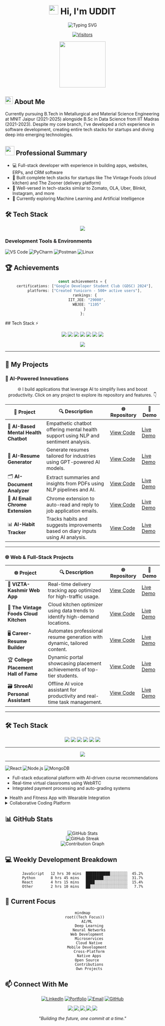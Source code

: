 <h1 align="center">
  <img src="https://media.giphy.com/media/hvRJCLFzcasrR4ia7z/giphy.gif" width="30px"/> Hi, I'm UDDIT
</h1>

<div align="center">
  <img src="https://readme-typing-svg.herokuapp.com?font=Fira+Code&weight=500&size=22&pause=1000&color=6202F7&random=false&width=435&lines=Metallurgical+Engineering+Student;Full+Stack+Web+Developer;AI%2FML+Enthusiast;Learning+Flutter" alt="Typing SVG" />
  
  <br/>
  
  [![Visitors](https://api.visitorbadge.io/api/visitors?path=https%3A%2F%2Fgithub.com%2FUDDITwork&label=Profile%20Views&labelColor=%23697689&countColor=%23555555)](https://visitorbadge.io/status?path=https%3A%2F%2Fgithub.com%2FUDDITwork)
</div>

<div align="center">
  <img height="150" src="https://media.giphy.com/media/u2pmTWUi0MXjyrMaVj/giphy.gif"/>
</div>

## <img src="https://media2.giphy.com/media/QssGEmpkyEOhBCb7e1/giphy.gif?cid=ecf05e47a0n3gi1bfqntqmob8g9aid1oyj2wr3ds3mg700bl&rid=giphy.gif" width="25"> About Me
Currently pursuing B.Tech in Metallurgical and Material Science Engineering at MNIT Jaipur (2021-2025) alongside B.Sc in Data Science from IIT Madras (2021-2023). Despite my core branch, I've developed a rich experience in software development, creating entire tech stacks for startups and diving deep into emerging technologies.

## <img src="https://media.giphy.com/media/WUlplcMpOCEmTGBtBW/giphy.gif" width="30"> Professional Summary
- 💻 Full-stack developer with experience in building apps, websites, ERPs, and CRM software
- 🌟 Built complete tech stacks for startups like The Vintage Foods (cloud kitchen) and The Zooner (delivery platform)
- 🔧 Well-versed in tech-stacks similar to Zomato, OLA, Uber, Blinkit, Instagram, and more
- 🤖 Currently exploring Machine Learning and Artificial Intelligence

## 🛠️ Tech Stack
<p align="center">
  <a href="https://skillicons.dev">
    <img src="https://skillicons.dev/icons?i=react,vue,angular,nodejs,express,django,flask,spring,docker,kubernetes,mongodb,postgresql,mysql,redis,firebase,aws,azure,python,javascript,java,cpp,html,css,git,graphql&perline=5" />
  </a>
</p>

### Development Tools & Environments
![VS Code](https://img.shields.io/badge/VS%20Code-007ACC?style=for-the-badge&logo=visual-studio-code&logoColor=white)
![PyCharm](https://img.shields.io/badge/PyCharm-000000?style=for-the-badge&logo=pycharm&logoColor=white)
![Postman](https://img.shields.io/badge/Postman-FF6C37?style=for-the-badge&logo=postman&logoColor=white)
![Linux](https://img.shields.io/badge/Linux-FCC624?style=for-the-badge&logo=linux&logoColor=black)

## 🏆 Achievements
<div align="center">
  
  ```typescript
  const achievements = {
    certifications: ["Google Developer Student Club (GDSC) 2024"],
    platforms: ["Created Yunicorn - 500+ active users"],
    rankings: {
      IIT_JEE: "29000",
      WBJEE: "1105"
    }
  };
  ```
</div>
## Tech Stack ⚡

<p align="center">
  <img src="https://img.shields.io/badge/Python-3776AB?style=for-the-badge&logo=python&logoColor=white" />
  <img src="https://img.shields.io/badge/React-20232A?style=for-the-badge&logo=react&logoColor=61DAFB" />
  <img src="https://img.shields.io/badge/Node.js-339933?style=for-the-badge&logo=nodedotjs&logoColor=white" />
  <img src="https://img.shields.io/badge/MongoDB-4EA94B?style=for-the-badge&logo=mongodb&logoColor=white" />
  <img src="https://img.shields.io/badge/Docker-2CA5E0?style=for-the-badge&logo=docker&logoColor=white" />
  <img src="https://img.shields.io/badge/AWS-FF9900?style=for-the-badge&logo=amazonaws&logoColor=white" />
  <img src="https://img.shields.io/badge/TensorFlow-FF6F00?style=for-the-badge&logo=tensorflow&logoColor=white" />
</p>

<!-- Animated Divider -->
<p align="center">
  <img src="https://readme-typing-svg.demolab.com?font=Fira+Code&size=20&pause=1000&color=00FF00&center=true&vCenter=true&width=500&lines=Explore+My+Work;Scroll+Down+%F0%9F%91%87">
</p>

---

<!-- Projects Section -->
## 🌟 **My Projects**

### 🚀 **AI-Powered Innovations**
<p align="center">
  🌐 I build applications that leverage AI to simplify lives and boost productivity.  
  Click on any project to explore its repository and features. 👇  
</p>

| **🚀 Project**                          | **🔍 Description**                                                                                        | 🌐 **Repository**                               | 🚀 **Demo**                           |
|----------------------------------------|-----------------------------------------------------------------------------------------------------------|------------------------------------------------|--------------------------------------|
| 🧠 **AI-Based Mental Health Chatbot**   | Empathetic chatbot offering mental health support using NLP and sentiment analysis.                      | [View Code](https://github.com/UDDITwork/MENTAL-HEALTH-CHATBOT-)      | [Live Demo](#)                       |
| 📄 **AI-Resume Generator**             | Generate resumes tailored for industries using GPT-powered AI models.                                    | [View Code](https://github.com/UDDITwork/Career-Resume-Builder)           | [Live Demo](#)                       |
| 🗂️ **AI-Document Analyzer**            | Extract summaries and insights from PDFs using NLP pipelines and AI.                                     | [View Code](https://github.com/UDDITwork/AI-Document-Analyzer)          | [Live Demo](#)                       |
| 📧 **AI Email Chrome Extension**        | Chrome extension to auto-read and reply to job application emails.                                       | [View Code](https://github.com/UDDITwork/AI-Email-Auto-Responder)       | [Live Demo](#)                       |
| 📊 **AI-Habit Tracker**                 | Tracks habits and suggests improvements based on diary inputs using AI analysis.                         | [View Code](https://github.com/UDDITwork/AI-Habit-Tracker)              | [Live Demo](#)                       |

---

### 🌐 **Web & Full-Stack Projects**

| **🌐 Project**                          | **🔍 Description**                                                                                        | 🌐 **Repository**                               | 🚀 **Demo**                           |
|----------------------------------------|-----------------------------------------------------------------------------------------------------------|------------------------------------------------|--------------------------------------|
| 🚚 **VIZTA-Kashmir Web App**              | Real-time delivery tracking app optimized for high-traffic usage.                                        | [View Code](https://udditwork.github.io/VIZTA/)           | [Live Demo](#)                       |
| 🛒 **The Vintage Foods Cloud Kitchen**  | Cloud kitchen optimizer using data trends to identify high-demand locations.                             | [View Code](https://github.com/UDDITwork/The-Vintage-Foods)             | [Live Demo](#)                       |
| 🖥️ **Career-Resume Builder**            | Automates professional resume generation with dynamic, tailored content.                                 | [View Code](https://github.com/UDDITwork/Career-Resume-Builder)         | [Live Demo](#)                       |
| 🏆 **College Placement Hall of Fame**   | Dynamic portal showcasing placement achievements of top-tier students.                                   | [View Code](https://github.com/UDDITwork/Placement-Hall-Of-Fame)        | [Live Demo](#)                       |
| 🗃️ **ShreeAI Personal Assistant**       | Offline AI voice assistant for productivity and real-time task management.                               | [View Code](https://github.com/UDDITwork/ShreeAI-Personal-Assistant)    | [Live Demo](#)                       |

---

<!-- Tech Stack Section -->
## 🛠️ **Tech Stack**

<p align="center">
  <img src="https://img.shields.io/badge/Python-3.9-blue?style=for-the-badge&logo=python&logoColor=white" />
  <img src="https://img.shields.io/badge/TensorFlow-ML-orange?style=for-the-badge&logo=tensorflow&logoColor=white" />
  <img src="https://img.shields.io/badge/LangChain-Framework-brightgreen?style=for-the-badge&logo=langchain" />
  <img src="https://img.shields.io/badge/Node.js-Backend-success?style=for-the-badge&logo=node.js" />
  <img src="https://img.shields.io/badge/Next.js-SSR-lightgrey?style=for-the-badge&logo=next.js" />
  <img src="https://img.shields.io/badge/React.js-Frontend-blueviolet?style=for-the-badge&logo=react" />
</p>

---

<!-- Animated Separator -->
<p align="center">
  <img src="https://readme-typing-svg.demolab.com?font=Fira+Code&size=20&pause=1000&color=FF5733&center=true&vCenter=true&width=500&lines=Let's+Connect!+%F0%9F%93%8D">
</p>

---

![React](https://img.shields.io/badge/React-61DAFB?style=for-the-badge&logo=react&logoColor=black)
![Node.js](https://img.shields.io/badge/Node.js-339933?style=for-the-badge&logo=node.js&logoColor=white)
![MongoDB](https://img.shields.io/badge/MongoDB-47A248?style=for-the-badge&logo=mongodb&logoColor=white)
- Full-stack educational platform with AI-driven course recommendations
- Real-time virtual classrooms using WebRTC
- Integrated payment processing and auto-grading systems
</details>

<details>
<summary>Health and Fitness App with Wearable Integration</summary>
<br>

![React Native](https://img.shields.io/badge/React_Native-61DAFB?style=for-the-badge&logo=react&logoColor=black)
![TensorFlow](https://img.shields.io/badge/TensorFlow-FF6F00?style=for-the-badge&logo=tensorflow&logoColor=white)
- Cross-platform mobile app using React Native
- Integration with Fitbit API and Apple HealthKit
- AI-powered workout and diet recommendations
</details>

<details>
<summary>Collaborative Coding Platform</summary>
<br>

![WebSocket](https://img.shields.io/badge/WebSocket-010101?style=for-the-badge&logo=socket.io&logoColor=white)
![GitHub](https://img.shields.io/badge/GitHub_API-181717?style=for-the-badge&logo=github&logoColor=white)
- Real-time code collaboration like Google Docs
- Integrated with GitHub for version control
- AI-powered code suggestions using GPT models
</details>



## 📊 GitHub Stats
<div align="center">
  <img src="https://github-readme-stats.vercel.app/api?username=UDDITwork&show_icons=true&theme=radical" alt="GitHub Stats" />
  <br/>
  <img src="https://github-readme-streak-stats.herokuapp.com/?user=UDDITwork&theme=radical" alt="GitHub Streak" />
  <br/>
  <img src="https://github-readme-activity-graph.vercel.app/graph?username=UDDITwork&theme=redical" alt="Contribution Graph" />
</div>

## 💻 Weekly Development Breakdown
<div align="center">
  
<!--START_SECTION:waka-->
```text
JavaScript   12 hrs 30 mins  ███████████░░░░░░░░  45.2%
Python       8 hrs 45 mins   ████████░░░░░░░░░░░  31.7%
React        4 hrs 15 mins   ████░░░░░░░░░░░░░░░  15.4%
Other        2 hrs 10 mins   ██░░░░░░░░░░░░░░░░░   7.7%
```
<!--END_SECTION:waka-->
</div>

## 🎯 Current Focus
<div align="center">
  
  ```mermaid
  mindmap
    root((Tech Focus))
      AI/ML
        Deep Learning
        Neural Networks
      Web Development
        Microservices
        Cloud Native
      Mobile Development
        Cross-Platform
        Native Apps
      Open Source
        Contributions
        Own Projects
  ```
</div>

## 📫 Connect With Me
<div align="center">
  
  [![LinkedIn](https://img.shields.io/badge/LinkedIn-0077B5?style=for-the-badge&logo=linkedin&logoColor=white)](https://www.linkedin.com/in/uddit-7258792ab/)
  [![Portfolio](https://img.shields.io/badge/Portfolio-000000?style=for-the-badge&logo=About.me&logoColor=white)](https://www.udditportfolio.online)
  [![Email](https://img.shields.io/badge/Email-D14836?style=for-the-badge&logo=gmail&logoColor=white)](mailto:2021umt1791@mnit.ac.in)
  [![GitHub](https://img.shields.io/badge/GitHub-100000?style=for-the-badge&logo=github&logoColor=white)](https://github.com/UDDITwork)
</div>

<p align="center">
  <a href="https://www.udditportfolio.online">
    <img src="https://img.shields.io/badge/Portfolio-%23000000.svg?style=for-the-badge&logo=firefox&logoColor=#FF7139" />
  </a>
  <a href="https://www.linkedin.com/in/uddit-7258792ab">
    <img src="https://img.shields.io/badge/linkedin-%230077B5.svg?style=for-the-badge&logo=linkedin&logoColor=white" />
  </a>
  <a href="mailto:2021umt1791@mnit.ac.in">
    <img src="https://img.shields.io/badge/Gmail-D14836?style=for-the-badge&logo=gmail&logoColor=white" />
  </a>
  <a href="https://twitter.com/UdditRise">
    <img src="https://img.shields.io/badge/Twitter-%231DA1F2.svg?style=for-the-badge&logo=Twitter&logoColor=white" />
  </a>
  <a href="https://www.instagram.com/uddit_mnit">
    <img src="https://img.shields.io/badge/Instagram-%23E4405F.svg?style=for-the-badge&logo=Instagram&logoColor=white" />
  </a>
</p>
<div align="center">
  <i>"Building the future, one commit at a time."</i>
</div>

